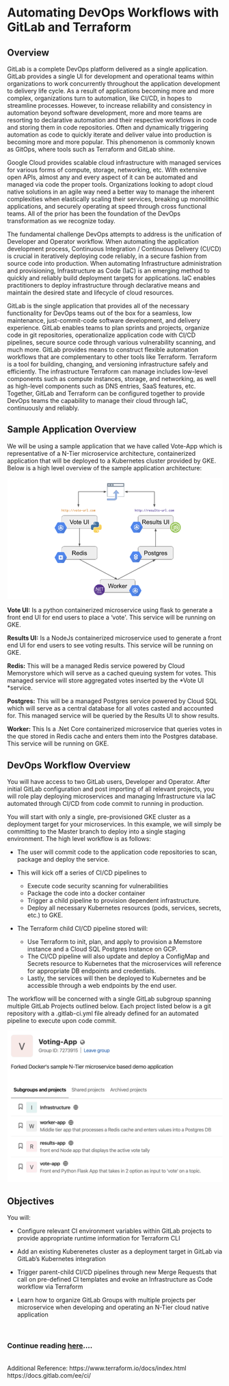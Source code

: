 # Automating DevOps Workflows with GitLab and Terraform

## Overview

GitLab is a complete DevOps platform delivered as a single application. GitLab provides a single UI for development and operational teams within organizations to work concurrently throughout the application development to delivery life cycle. As a result of applications becoming more and more complex, organizations turn to automation, like CI/CD, in hopes to streamline processes. However, to increase reliability and consistency in automation beyond software development, more and more teams are resorting to declarative automation and their respective workflows in code and storing them in code repositories. Often and dynamically triggering automation as code to quickly iterate and deliver value into production is becoming more and more popular. This phenomenon is commonly known as GitOps, where tools such as Terraform and GitLab shine. 

Google Cloud provides scalable cloud infrastructure with managed services for various forms of compute, storage, networking, etc. With extensive open APIs, almost any and every aspect of it can be automated and managed via code the proper tools. Organizations looking to adopt cloud native solutions in an agile way need a better way to manage the inherent complexities when elastically scaling their services, breaking up monolithic applications, and securely operating at speed through cross functional teams. All of the prior has been the foundation of the DevOps transformation as we recognize today.

The fundamental challenge DevOps attempts to address is the unification of Developer and Operator workflow. When automating the application development process, Continuous Integration / Continuous Delivery (CI/CD) is crucial in iteratively deploying code reliably, in a secure fashion from source code into production. When automating Infrastructure administration and provisioning, Infrastructure as Code (IaC) is an emerging method to quickly and reliably build deployment targets for applications. IaC enables practitioners to deploy infrastructure through declarative means and maintain the desired state and lifecycle of cloud resources.

GitLab is the single application that provides all of the necessary functionality for DevOps teams out of the box for a seamless, low maintenance, just-commit-code software development, and delivery experience. GitLab enables teams to plan sprints and projects, organize code in git repositories, operationalize application code with CI/CD pipelines, secure source code through various vulnerability scanning, and much more. GitLab provides means to construct flexible automation workflows that are complementary to other tools like Terraform. Terraform is a tool for building, changing, and versioning infrastructure safely and efficiently. The infrastructure Terraform can manage includes low-level components such as compute instances, storage, and networking, as well as high-level components such as DNS entries, SaaS features, etc. Together, GitLab and Terraform can be configured together to provide DevOps teams the capability to manage their cloud through IaC, continuously and reliably.

## Sample Application Overview

We will be using a sample application that we have called Vote-App which is representative of a N-Tier microservice architecture, containerized application that will be deployed to a Kubernetes cluster provided by GKE. Below is a high level overview of the sample application architecture:


![Arch](https://github.com/IamVigneshC/GCP-Automating-DevOps-Workflows-with-GitLab-and-Terraform/blob/main/Resources/arch.png)


__Vote UI:__ Is a python containerized microservice using flask to generate a front end UI for end users to place a ‘vote'. This service will be running on GKE.

__Results UI:__ Is a NodeJs containerized microservice used to generate a front end UI for end users to see voting results. This service will be running on GKE.

__Redis:__ This will be a managed Redis service powered by Cloud Memorystore which will serve as a cached queuing system for votes. This managed service will store aggregated votes inserted by the *Vote UI *service.

__Postgres:__ This will be a managed Postgres service powered by Cloud SQL which will serve as a central database for all votes casted and accounted for. This managed service will be queried by the Results UI to show results.

__Worker:__ This Is a .Net Core containerized microservice that queries votes in the que stored in Redis cache and enters them into the Postgres database. This service will be running on GKE.


## DevOps Workflow Overview

You will have access to two GitLab users, Developer and Operator. After initial GitLab configuration and post importing of all relevant projects, you will role play deploying microservices and managing Infrastructure via IaC automated through CI/CD from code commit to running in production. 

You will start with only a single, pre-provisioned GKE cluster as a deployment target for your microservices. In this example, we will simply be committing to the Master branch to deploy into a single staging environment. The high level workflow is as follows:

- The user will commit code to the application code repositories to scan, package and deploy the service.

- This will kick off a series of CI/CD pipelines to

  - Execute code security scanning for vulnerabilities
  - Package the code into a docker container
  - Trigger a child pipeline to provision dependent infrastructure.
  - Deploy all necessary Kubernetes resources (pods, services, secrets, etc.) to GKE.
  
- The Terraform child CI/CD pipeline stored will:

  - Use Terraform to init, plan, and apply to provision a Memstore instance and a Cloud SQL Postgres Instance on GCP.
  - The CI/CD pipeline will also update and deploy a ConfigMap and Secrets resource to Kubernetes that the microservices will reference for appropriate DB endpoints and credentials.
  - Lastly, the services will then be deployed to Kubernetes and be accessible through a web endpoints by the end user.
  
The workflow will be concerned with a single GitLab subgroup spanning multiple GitLab Projects outlined below. Each project listed below is a git repository with a .gitlab-ci.yml file already defined for an automated pipeline to execute upon code commit.

![Arch](https://github.com/IamVigneshC/GCP-Automating-DevOps-Workflows-with-GitLab-and-Terraform/blob/main/Resources/Voting.png)


## Objectives

You will:

- Configure relevant CI environment variables within GitLab projects to provide appropriate runtime information for Terraform CLI

- Add an existing Kuberenetes cluster as a deployment target in GitLab via GitLab’s Kubernetes integration

- Trigger parent-child CI/CD pipelines through new Merge Requests that call on pre-defined CI templates and evoke an Infrastructure as Code workflow via Terraform

- Learn how to organize GitLab Groups with multiple projects per microservice when developing and operating an N-Tier cloud native application

<BR/>

### Continue reading [here](https://iamvigneshc.medium.com/automating-devops-workflows-with-gitlab-and-terraform-6113400fa5c6)....

<BR/>
Additional Reference:
https://www.terraform.io/docs/index.html <BR/>
https://docs.gitlab.com/ee/ci/
